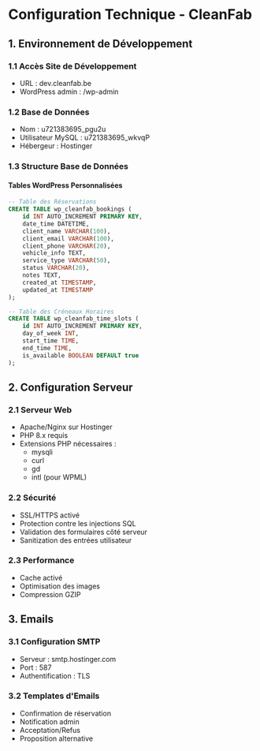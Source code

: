 # Configuration Technique - CleanFab

## 1. Environnement de Développement
### 1.1 Accès Site de Développement
- URL : dev.cleanfab.be
- WordPress admin : /wp-admin

### 1.2 Base de Données
- Nom : u721383695_pgu2u
- Utilisateur MySQL : u721383695_wkvqP
- Hébergeur : Hostinger

### 1.3 Structure Base de Données
#### Tables WordPress Personnalisées
```sql
-- Table des Réservations
CREATE TABLE wp_cleanfab_bookings (
    id INT AUTO_INCREMENT PRIMARY KEY,
    date_time DATETIME,
    client_name VARCHAR(100),
    client_email VARCHAR(100),
    client_phone VARCHAR(20),
    vehicle_info TEXT,
    service_type VARCHAR(50),
    status VARCHAR(20),
    notes TEXT,
    created_at TIMESTAMP,
    updated_at TIMESTAMP
);

-- Table des Créneaux Horaires
CREATE TABLE wp_cleanfab_time_slots (
    id INT AUTO_INCREMENT PRIMARY KEY,
    day_of_week INT,
    start_time TIME,
    end_time TIME,
    is_available BOOLEAN DEFAULT true
);
```

## 2. Configuration Serveur
### 2.1 Serveur Web
- Apache/Nginx sur Hostinger
- PHP 8.x requis
- Extensions PHP nécessaires :
  * mysqli
  * curl
  * gd
  * intl (pour WPML)

### 2.2 Sécurité
- SSL/HTTPS activé
- Protection contre les injections SQL
- Validation des formulaires côté serveur
- Sanitization des entrées utilisateur

### 2.3 Performance
- Cache activé
- Optimisation des images
- Compression GZIP

## 3. Emails
### 3.1 Configuration SMTP
- Serveur : smtp.hostinger.com
- Port : 587
- Authentification : TLS

### 3.2 Templates d'Emails
- Confirmation de réservation
- Notification admin
- Acceptation/Refus
- Proposition alternative